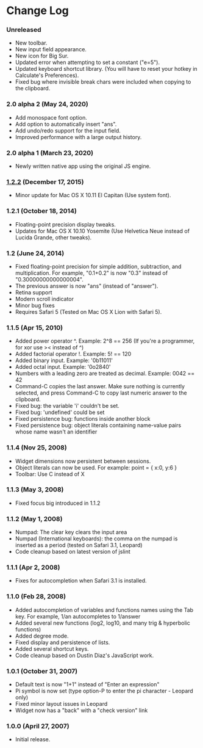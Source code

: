 # Change Log

### Unreleased
- New toolbar.
- New input field appearance.
- New icon for Big Sur.
- Updated error when attempting to set a constant ("e=5").
- Updated keyboard shortcut library. (You will have to reset your hotkey in Calculate's Preferences).
- Fixed bug where invisible break chars were included when copying to the clipboard.

### 2.0 alpha 2 (May 24, 2020)
- Add monospace font option.
- Add option to automatically insert "ans".
- Add undo/redo support for the input field.
- Improved performance with a large output history.

### 2.0 alpha 1 (March 23, 2020)
- Newly written native app using the original JS engine.

### [1.2.2](https://github.com/brackeen/calculate-widget/releases/tag/1.2.2) (December 17, 2015)
- Minor update for Mac OS X 10.11 El Capitan (Use system font).

### 1.2.1 (October 18, 2014)
- Floating-point precision display tweaks.
- Updates for Mac OS X 10.10 Yosemite (Use Helvetica Neue instead of Lucida Grande, other tweaks).

### 1.2 (June 24, 2014)
- Fixed floating-point precision for simple addition, subtraction, and 
  multiplication. For example, "0.1+0.2" is now "0.3" instead of 
  "0.30000000000000004".
- The previous answer is now "ans" (instead of "answer").
- Retina support
- Modern scroll indicator
- Minor bug fixes
- Requires Safari 5 (Tested on Mac OS X Lion with Safari 5).

### 1.1.5 (Apr 15, 2010)
- Added power operator ^. Example: 2^8 == 256 (If you're a programmer, for xor use >< instead of ^)
- Added factorial operator !. Example: 5! == 120
- Added binary input. Example: '0b11011'
- Added octal input. Example: '0o2840'
- Numbers with a leading zero are treated as decimal. Example: 0042 == 42
- Command-C copies the last answer. Make sure nothing is currently
  selected, and press Command-C to copy last numeric answer to the clipboard.
- Fixed bug: the variable 'i' couldn't be set.
- Fixed bug: 'undefined' could be set
- Fixed persistence bug: functions inside another block
- Fixed persistence bug: object literals containing name-value pairs whose name
  wasn't an identifier

### 1.1.4 (Nov 25, 2008)
- Widget dimensions now persistent between sessions.
- Object literals can now be used. For example: point = { x:0, y:6 }
- Toolbar: Use C instead of X

### 1.1.3 (May 3, 2008)
- Fixed focus big introduced in 1.1.2

### 1.1.2 (May 1, 2008)
- Numpad: The clear key clears the input area
- Numpad (International keyboards): the comma on the numpad is inserted as a period
  (tested on Safari 3.1, Leopard)
- Code cleanup based on latest version of jslint

### 1.1.1 (Apr 2, 2008)
- Fixes for autocompletion when Safari 3.1 is installed.

### 1.1.0 (Feb 28, 2008)
- Added autocompletion of variables and functions names using the Tab key.
  For example, 1/an<TAB> autocompletes to 1/answer
- Added several new functions (log2, log10, and many trig & hyperbolic functions)
- Added degree mode.
- Fixed display and persistence of lists.
- Added several shortcut keys.
- Code cleanup based on Dustin Diaz's JavaScript work.

### 1.0.1 (October 31, 2007)
- Default text is now "1+1" instead of "Enter an expression"
- Pi symbol is now set (type option-P to enter the pi character - Leopard only)
- Fixed minor layout issues in Leopard
- Widget now has a "back" with a "check version" link

### 1.0.0 (April 27, 2007)
- Initial release.
